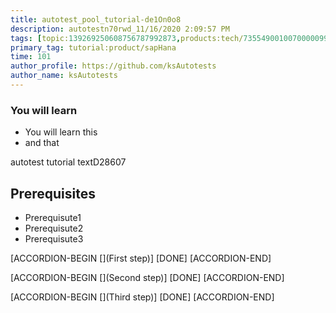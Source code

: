 ```yaml
---
title: autotest_pool_tutorial-de1On0o8
description: autotestn70rwd_11/16/2020 2:09:57 PM
tags: [topic:139269250608756787992873,products:tech/73554900100700000996,tutorial:experience/advanced]
primary_tag: tutorial:product/sapHana
time: 101
author_profile: https://github.com/ksAutotests
author_name: ksAutotests
---
```

### You will learn
- You will learn this
- and that

autotest tutorial textD28607

## Prerequisites
- Prerequisute1
- Prerequisute2
- Prerequisute3

[ACCORDION-BEGIN [](First step)]
[DONE]
[ACCORDION-END]

[ACCORDION-BEGIN [](Second step)]
[DONE]
[ACCORDION-END]

[ACCORDION-BEGIN [](Third step)]
[DONE]
[ACCORDION-END]

